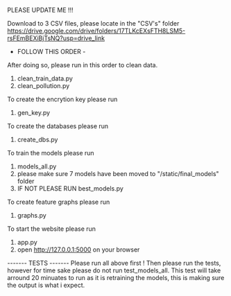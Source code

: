 PLEASE UPDATE ME !!!

Download to 3 CSV files, please locate in the "CSV's" folder
https://drive.google.com/drive/folders/17TLKcEXsFTH8LSM5-rsFEmBEXiBjTsNQ?usp=drive_link

- FOLLOW THIS ORDER -

After doing so, please run in this order to clean data. 
1) clean_train_data.py
2) clean_pollution.py

To create the encrytion key please run 
1) gen_key.py


To create the databases please run 
1) create_dbs.py

To train the models please run 
1) models_all.py
2) please make sure 7 models have been moved to "/static/final_models" folder
3) IF NOT PLEASE RUN best_models.py 

To create feature graphs please run
1) graphs.py

To start the website please run
1) app.py 
2) open http://127.0.0.1:5000 on your browser 


------- TESTS -------
Please run all above first ! 
Then please run the tests, however for time sake please do not run test_models_all.
This test will take arround 20 minuates to run as it is retraining the models, this is making sure the output is what i expect.
